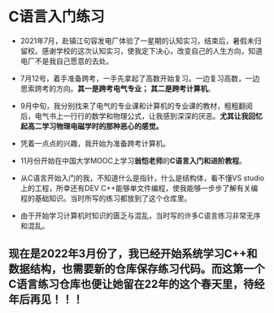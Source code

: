 # C语言入门练习

- 2021年7月，赴镇江句容发电厂体验了一星期的认知实习，结束后，暑假未归留校。感谢学校的这次认知实习，使我定下决心，改变自己的人生方向，知道电厂不是我自己愿意的去处。
- 7月12号，着手准备跨考，一手先拿起了高数开始复习。一边复习高数，一边思索跨考的方向。**其一是跨考电气专业；** **其二是跨考计算机**。

- 9月中旬，我分别找来了电气的专业课和计算机的专业课的教材，粗粗翻阅后，电气书上一行行的数学和物理公式，让我感到深深的厌恶。**尤其让我回忆起高二学习物理电磁学时的那种恶心的感觉。**
- 凭着一点点的兴趣，我开始为准备跨考计算机。
- 11月份开始在中国大学MOOC上学习**翁恺老师**的**C语言入门和进阶教程**。
- 从C语言开始入门的我，不知道什么是指针，什么是结构体，看不懂VS studio上的工程，所幸还有DEV C++能够单文件编程，使我能够一步步了解有关编程的基础知识。当时所写的练习都放到了这个仓库里。
- 由于开始学习计算机时知识的匮乏与混乱，当时写的许多C语言练习非常无序和混乱。

## 现在是2022年3月份了，我已经开始系统学习C++和数据结构，也需要新的仓库保存练习代码。而这第一个C语言练习仓库也便让她留在22年的这个春天里，待经年后再见！！！
